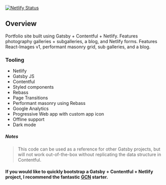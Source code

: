 [![Netlify Status](https://api.netlify.com/api/v1/badges/33c746c0-e9c5-4853-ae92-f721211dd417/deploy-status)](https://app.netlify.com/sites/iamnet/deploys)


## Overview

Portfolio site built using Gatsby + Contentful + Netlify. Features photography galleries + subgalleries, a blog, and Netlify forms. Features React-Images v1, performant masonry grid, sub galleries, and a blog.

### Tooling
- Netlify
- Gatsby JS
- Contentful
- Styled components
- Rebass
- Page Transitions
- Performant masonry using Rebass
- Google Analytics
- Progressive Web app with custom app icon
- Offline support
- Dark mode

##### Notes

> This code can be used as a reference for other Gatsby projects, but will not work out-of-the-box without replicating the data structure in Contentful.

#### If you would like to quickly bootstrap a Gatsby + Contentful + Netlify project, I recommend the fantastic [GCN](https://github.com/ryanwiemer/gatsby-starter-gcn) starter.
